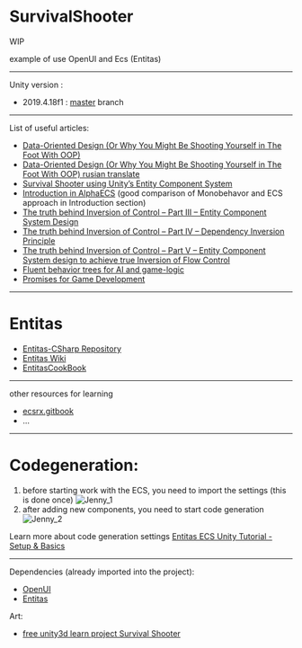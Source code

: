 # SurvivalShooter
WIP 

example of use OpenUI and Ecs (Entitas)
****
Unity version :
- 2019.4.18f1 : [master](https://github.com/vetcat/SurvivalShooterEntitas/tree/master) branch
****
List of useful articles:
- [Data-Oriented Design (Or Why You Might Be Shooting Yourself in The Foot With OOP)](https://gamesfromwithin.com/data-oriented-design)
- [Data-Oriented Design (Or Why You Might Be Shooting Yourself in The Foot With OOP) rusian translate](https://habr.com/ru/post/472052/)
- [Survival Shooter using Unity’s Entity Component System](https://medium.com/@gamevanilla/survival-shooter-using-unitys-entity-component-system-revisited-874cd69085ae)
- [Introduction in AlphaECS](https://github.com/tbriley/AlphaECS) (good comparison of Monobehavor and ECS approach in Introduction section)
- [The truth behind Inversion of Control – Part III – Entity Component System Design](https://www.sebaslab.com/the-truth-behind-inversion-of-control-part-iii-entity-component-systems/)
- [The truth behind Inversion of Control – Part IV – Dependency Inversion Principle](https://www.sebaslab.com/the-truth-behind-inversion-of-control-part-iv-dependency-inversion-principle/)
- [The truth behind Inversion of Control – Part V – Entity Component System design to achieve true Inversion of Flow Control](https://www.sebaslab.com/ecs-design-to-achieve-true-inversion-of-flow-control/)
- [Fluent behavior trees for AI and game-logic](https://www.what-could-possibly-go-wrong.com/fluent-behavior-trees-for-ai-and-game-logic/)
- [Promises for Game Development](https://www.what-could-possibly-go-wrong.com/promises-for-game-development/)
****
# Entitas
- [Entitas-CSharp Repository](https://github.com/sschmid/Entitas-CSharp)
- [Entitas Wiki](https://github.com/sschmid/Entitas-CSharp/wiki)
- [EntitasCookBook](https://github.com/mzaks/EntitasCookBook)
****
other resources for learning
- [ecsrx.gitbook](https://ecsrx.gitbook.io/project/)
- ...
****
# Codegeneration:
1. before starting work with the ECS, you need to import the settings (this is done once)
![Jenny_1](https://github.com/vetcat/SurvivalShooterEntitas/blob/master/OtherSource/Images/j1.png "Jenny_1")
2. after adding new components, you need to start code generation
![Jenny_2](https://github.com/vetcat/SurvivalShooterEntitas/blob/master/OtherSource/Images/j2.png "Jenny_2")

Learn more about code generation settings 
[Entitas ECS Unity Tutorial - Setup & Basics](https://www.youtube.com/watch?v=L-18XRTarOM)

****
Dependencies (already imported into the project):
- [OpenUI](https://github.com/vetcat/OpenUI)
- [Entitas](https://assetstore.unity.com/packages/tools/game-toolkits/entitas-87638)

Art:
- [free unity3d learn project Survival Shooter](https://learn.unity.com/project/survival-shooter-tutorial)
